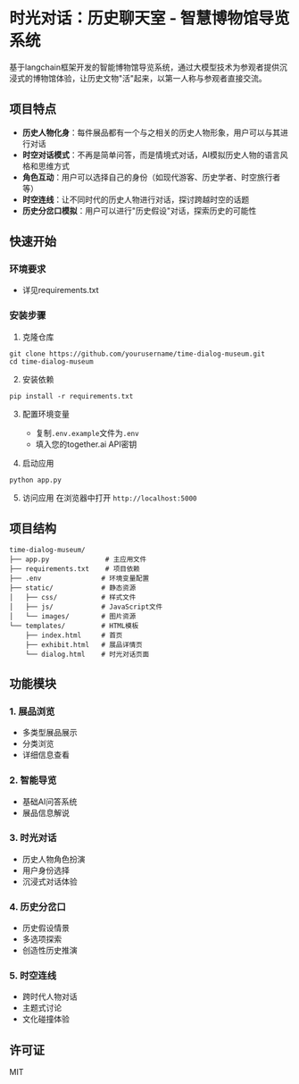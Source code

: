 # 时光对话：历史聊天室 - 智慧博物馆导览系统

基于langchain框架开发的智能博物馆导览系统，通过大模型技术为参观者提供沉浸式的博物馆体验，让历史文物"活"起来，以第一人称与参观者直接交流。

## 项目特点

- **历史人物化身**：每件展品都有一个与之相关的历史人物形象，用户可以与其进行对话
- **时空对话模式**：不再是简单问答，而是情境式对话，AI模拟历史人物的语言风格和思维方式
- **角色互动**：用户可以选择自己的身份（如现代游客、历史学者、时空旅行者等）
- **时空连线**：让不同时代的历史人物进行对话，探讨跨越时空的话题
- **历史分岔口模拟**：用户可以进行"历史假设"对话，探索历史的可能性

## 快速开始

### 环境要求
- 详见requirements.txt

### 安装步骤

1. 克隆仓库
```
git clone https://github.com/yourusername/time-dialog-museum.git
cd time-dialog-museum
```

2. 安装依赖
```
pip install -r requirements.txt
```

3. 配置环境变量
   - 复制`.env.example`文件为`.env`
   - 填入您的together.ai API密钥

4. 启动应用
```
python app.py
```

5. 访问应用
   在浏览器中打开 `http://localhost:5000`

## 项目结构

```
time-dialog-museum/
├── app.py              # 主应用文件
├── requirements.txt    # 项目依赖
├── .env               # 环境变量配置
├── static/            # 静态资源
│   ├── css/           # 样式文件
│   ├── js/            # JavaScript文件
│   └── images/        # 图片资源
└── templates/         # HTML模板
    ├── index.html     # 首页
    ├── exhibit.html   # 展品详情页
    └── dialog.html    # 时光对话页面
```

## 功能模块

### 1. 展品浏览
- 多类型展品展示
- 分类浏览
- 详细信息查看

### 2. 智能导览
- 基础AI问答系统
- 展品信息解说

### 3. 时光对话
- 历史人物角色扮演
- 用户身份选择
- 沉浸式对话体验

### 4. 历史分岔口
- 历史假设情景
- 多选项探索
- 创造性历史推演

### 5. 时空连线
- 跨时代人物对话
- 主题式讨论
- 文化碰撞体验

## 许可证

MIT 